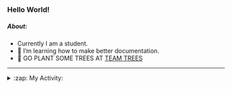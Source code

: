 ### Hello World!

##### About:
- Currently I am a student.
- 🌱 I’m learning how to make better documentation.
- 🌱 GO PLANT SOME TREES AT [TEAM TREES](https://teamtrees.org/)

---
<details>
  <summary>:zap: My Activity:</summary>
  
<!--START_SECTION:waka-->
![Code Time](http://img.shields.io/badge/Code%20Time-1%2C092%20hrs%2047%20mins-blue)

**I'm a Night 🦉** 

```text
🌞 Morning                1357 commits        ██░░░░░░░░░░░░░░░░░░░░░░░   09.08 % 
🌆 Daytime                5212 commits        █████████░░░░░░░░░░░░░░░░   34.88 % 
🌃 Evening                4300 commits        ███████░░░░░░░░░░░░░░░░░░   28.78 % 
🌙 Night                  4073 commits        ███████░░░░░░░░░░░░░░░░░░   27.26 % 
```
📅 **I'm Most Productive on Wednesday** 

```text
Monday                   2279 commits        ████░░░░░░░░░░░░░░░░░░░░░   15.25 % 
Tuesday                  1808 commits        ███░░░░░░░░░░░░░░░░░░░░░░   12.10 % 
Wednesday                3540 commits        ██████░░░░░░░░░░░░░░░░░░░   23.69 % 
Thursday                 1864 commits        ███░░░░░░░░░░░░░░░░░░░░░░   12.47 % 
Friday                   1488 commits        ██░░░░░░░░░░░░░░░░░░░░░░░   09.96 % 
Saturday                 1350 commits        ██░░░░░░░░░░░░░░░░░░░░░░░   09.03 % 
Sunday                   2613 commits        ████░░░░░░░░░░░░░░░░░░░░░   17.49 % 
```


📊 **This Week I Spent My Time On** 

```text
🔥 Editors: 
VS Code                  5 hrs 58 mins       █████████████████████████   100.00 % 

🐱‍💻 Projects: 
CSF22                    4 hrs 18 mins       ██████████████████░░░░░░░   72.13 % 
praise                   1 hr 2 mins         ████░░░░░░░░░░░░░░░░░░░░░   17.31 % 
TEA-onboarding-bot       21 mins             █░░░░░░░░░░░░░░░░░░░░░░░░   05.86 % 
technocean-frontend      16 mins             █░░░░░░░░░░░░░░░░░░░░░░░░   04.58 % 
CSF                      0 secs              ░░░░░░░░░░░░░░░░░░░░░░░░░   00.12 % 
```


 Last Updated on 10/04/2023 18:08:29 UTC
<!--END_SECTION:waka-->
</details>
